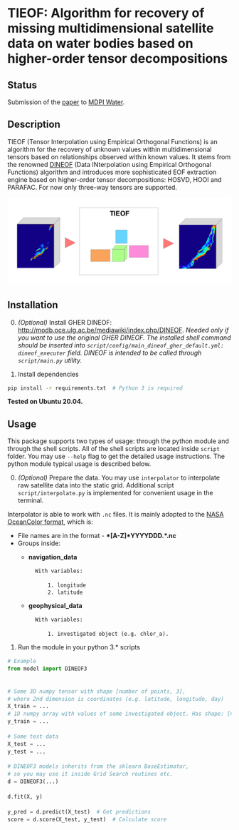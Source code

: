 # TIEOF: Algorithm for recovery of missing multidimensional satellite data on water bodies based on higher-order tensor decompositions

## Status

Submission of the [paper](supp/tieof_paper.pdf) to [MDPI Water](https://www.mdpi.com/journal/water).

## Description

TIEOF (Tensor Interpolation using Empirical Orthogonal Functions) is an algorithm for the recovery of unknown values within multidimensional tensors based on relationships observed within known values. It stems from the renowned [DINEOF](http://modb.oce.ulg.ac.be/mediawiki/index.php/DINEOF) (Data INterpolation using Empirical Orthogonal Functions) algorithm and introduces more sophisticated EOF extraction engine based on higher-order tensor decompositions: HOSVD, HOOI and PARAFAC. For now only three-way tensors are supported.

![TIEOF](supp/tieof_art.png)


## Installation

0. *(Optional)* Install GHER DINEOF: http://modb.oce.ulg.ac.be/mediawiki/index.php/DINEOF. *Needed only if you want to use the original GHER DINEOF. The installed shell command should be inserted into `script/config/main_dineof_gher_default.yml: dineof_executer` field. DINEOF is intended to be called through `script/main.py` utility.*

1. Install dependencies  
```bash
pip install -r requirements.txt  # Python 3 is required
```

**Tested on Ubuntu 20.04.**

## Usage

This package supports two types of usage: through the python module and through the shell scripts. All of the shell scripts are located inside `script` folder. You may use `--help` flag to get the detailed usage instructions. The python module typical usage is described below.

0. *(Optional)* Prepare the data. You may use `interpolator` to interpolate raw satellite data into the static grid. Additional script `script/interpolate.py` is implemented for convenient usage in the terminal.

Interpolator is able to work with `.nc` files. It is mainly adopted to the [NASA OceanColor format](https://oceancolor.gsfc.nasa.gov/), which is:

* File names are in the format - **\*[A-Z]\*YYYYDDD.\*.nc**
* Groups inside:
    * **navigation_data**  

            With variables:  

                1. longitude  
                2. latitude

    * **geophysical_data**  

            With variables:  

                1. investigated object (e.g. chlor_a).

1. Run the module in your python 3.* scripts  
```python
# Example
from model import DINEOF3


# Some 3D numpy tensor with shape [number of points, 3], 
# where 2nd dimension is coordinates (e.g. latitude, longitude, day)
X_train = ...
# 1D numpy array with values of some investigated object. Has shape: [number of points].
y_train = ...

# Some test data
X_test = ...
y_test = ...

# DINEOF3 models inherits from the sklearn BaseEstimator, 
# so you may use it inside Grid Search routines etc.
d = DINEOF3(...)

d.fit(X, y)

y_pred = d.predict(X_test)  # Get predictions
score = d.score(X_test, y_test)  # Calculate score

```
